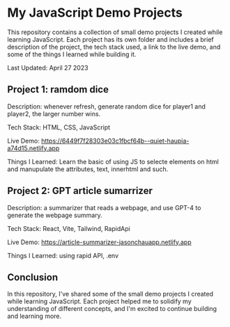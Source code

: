 # My JavaScript Demo Projects

This repository contains a collection of small demo projects I created while learning JavaScript. Each project has its own folder and includes a brief description of the project, the tech stack used, a link to the live demo, and some of the things I learned while building it.

Last Updated: April 27 2023

## Project 1: ramdom dice

Description: whenever refresh, generate random dice for player1 and player2, the larger number wins.

Tech Stack: HTML, CSS, JavaScript

Live Demo: https://6449f7f28303e03c1fbcf64b--quiet-haupia-a74d15.netlify.app

Things I Learned: Learn the basic of using JS to selecte elements on html and manupulate the attributes, text, innerhtml and such.


## Project 2: GPT article sumarrizer

Description: a summarizer that reads a webpage, and use GPT-4 to generate the webpage summary.

Tech Stack: React, Vite, Tailwind, RapidApi

Live Demo: https://article-summarizer-jasonchauapp.netlify.app

Things I Learned: using rapid API, .env


## Conclusion

In this repository, I've shared some of the small demo projects I created while learning JavaScript. Each project helped me to solidify my understanding of different concepts, and I'm excited to continue building and learning more.

